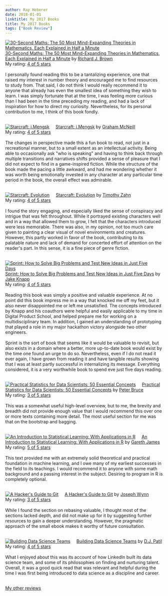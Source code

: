 ```yaml
---
author: Ray Heberer
date: 2018-01-01
linktitle: My 2017 Books
title: My 2017 Books
tags: ["Book Review"]
---
```


<a href="https://www.goodreads.com/book/show/35518316-30-second-maths" style="float: left; padding-right: 20px"><img border="0" alt="30-Second Maths: The 50 Most Mind-Expanding Theories in Mathematics, Each Explained in Half a Minute" src="https://images.gr-assets.com/books/1498472796m/35518316.jpg" /></a><a href="https://www.goodreads.com/book/show/35518316-30-second-maths">30-Second Maths: The 50 Most Mind-Expanding Theories in Mathematics, Each Explained in Half a Minute</a> by <a href="https://www.goodreads.com/author/show/6053503.Richard_J_Brown">Richard J. Brown</a><br/>
My rating: <a href="https://www.goodreads.com/review/show/2323498905">4 of 5 stars</a><br /><br />
I personally found reading this to be a tantalizing experience, one that raised my interest in number theory and encouraged me to find resources to study from. That said, I do not think I would really recommend it to anyone that already has even the smallest idea of something they wish to learn. I was simply fortunate that at the time, I was feeling more curious than I had been in the time preceding my reading, and had a lack of inspiration for how to direct my curiosity. Nevertheless, for its personal contribution to me, I think of this book fondly.
<br/><br/>

<a href="https://www.goodreads.com/book/show/7745056-starcraft" style="float: left; padding-right: 20px"><img border="0" alt="Starcraft: i.Mengsk" src="https://images.gr-assets.com/books/1394990932m/7745056.jpg" /></a><a href="https://www.goodreads.com/book/show/7745056-starcraft">Starcraft: i.Mengsk</a> by <a href="https://www.goodreads.com/author/show/17729.Graham_McNeill">Graham McNeill</a><br/>
My rating: <a href="https://www.goodreads.com/review/show/2323560923">4 of 5 stars</a><br /><br />
The changes in perspective made this a fun book to read, not just in a recreational manner, but to a small extent as an intellectual activity. Being able to occasionally ask "who is speaking" and having to think back through multiple transitions and narratives shifts provided a sense of pleasure that I did not expect to find in a game-inspired fiction. While the structure of the book made the pacing a little awkward, and had me wondering whether it was worth being emotionally invested in any character at any particular time period in the book, the overall effect was admirable.
<br/><br/>

<a href="https://www.goodreads.com/book/show/32939247-starcraft" style="float: left; padding-right: 20px"><img border="0" alt="Starcraft: Evolution" src="https://images.gr-assets.com/books/1478840237m/32939247.jpg" /></a><a href="https://www.goodreads.com/book/show/32939247-starcraft">Starcraft: Evolution</a> by <a href="https://www.goodreads.com/author/show/12479.Timothy_Zahn">Timothy Zahn</a><br/>
My rating: <a href="https://www.goodreads.com/review/show/2323560405">4 of 5 stars</a><br /><br />
I found the story engaging, and especially liked the sense of conspiracy and intrigue that was felt throughout. While it portrayed existing characters well and in a way that allowed them to grow, I felt that the characters introduced were less memorable. There was also, in my opinion, not too much care given to painting a clear visual of novel environments and creatures. However, this partly worked in favor of the book, contributing to its palatable nature and lack of demand for concerted effort of attention on the reader's part. In this sense, it is a fine piece of genre fiction.
<br/><br/>

<a href="https://www.goodreads.com/book/show/25814544-sprint" style="float: left; padding-right: 20px"><img border="0" alt="Sprint: How to Solve Big Problems and Test New Ideas in Just Five Days" src="https://images.gr-assets.com/books/1457284924m/25814544.jpg" /></a><a href="https://www.goodreads.com/book/show/25814544-sprint">Sprint: How to Solve Big Problems and Test New Ideas in Just Five Days</a> by <a href="https://www.goodreads.com/author/show/14080260.Jake_Knapp">Jake Knapp</a><br/>
My rating: <a href="https://www.goodreads.com/review/show/2359774553">4 of 5 stars</a><br /><br />
Reading this book was simply a positive and valuable experience. At no point did this book impress me in a way that knocked me off my feet, but it also never disappointed me or left me unsatisfied. The concepts introduced by Knapp and his coauthors were helpful and easily applicable to my time in Digital Product School, and helped prepare me for working on a multidisciplinary team. In addition, I gained an understanding of prototyping that played a role in my major hackathon victory alongside two other engineers.<br /><br />Sprint is the sort of book that seems like it would be valuable to revisit, but also exists in a domain where a better, more up-to-date book would exist by the time one found an urge to do so. Nevertheless, even if I do not read it ever again, I have grown from reading it and have tangible results showing that I was at least partly successful in internalizing its message. Everything considered, it is a very worthwhile book to spend eve just five days reading.
<br/><br/>

<a href="https://www.goodreads.com/book/show/28646693-practical-statistics-for-data-scientists" style="float: left; padding-right: 20px"><img border="0" alt="Practical Statistics for Data Scientists: 50 Essential Concepts" src="https://images.gr-assets.com/books/1495311419m/28646693.jpg" /></a><a href="https://www.goodreads.com/book/show/28646693-practical-statistics-for-data-scientists">Practical Statistics for Data Scientists: 50 Essential Concepts</a> by <a href="https://www.goodreads.com/author/show/186857.Peter_Bruce">Peter Bruce</a><br/>
My rating: <a href="https://www.goodreads.com/review/show/2323537038">3 of 5 stars</a><br /><br />
This was a somewhat useful high-level overview, but to me, the brevity and breadth did not provide enough value that I would recommend this over one or more texts containing more detail. The most useful section for me was that on the bootstrap and bagging.
<br/><br/>

<a href="https://www.goodreads.com/book/show/17397466-an-introduction-to-statistical-learning" style="float: left; padding-right: 20px"><img border="0" alt="An Introduction to Statistical Learning: With Applications in R" src="https://images.gr-assets.com/books/1385132472m/17397466.jpg" /></a><a href="https://www.goodreads.com/book/show/17397466-an-introduction-to-statistical-learning">An Introduction to Statistical Learning: With Applications in R</a> by <a href="https://www.goodreads.com/author/show/461456.Gareth_James">Gareth James</a><br/>
My rating: <a href="https://www.goodreads.com/review/show/2323534773">5 of 5 stars</a><br /><br />
This text provided me with an extremely solid theoretical and practical foundation in machine learning, and I owe many of my earliest successes in the field to its teachings. I would recommend it to anyone with some math background and a passing interest in the subject. Desiring to program in R is completely optional.
<br/><br/>

<a href="https://www.goodreads.com/book/show/34840939-a-hacker-s-guide-to-git" style="float: left; padding-right: 20px"><img border="0" alt="A Hacker's Guide to Git" src="https://images.gr-assets.com/books/1491941038m/34840939.jpg" /></a><a href="https://www.goodreads.com/book/show/34840939-a-hacker-s-guide-to-git">A Hacker's Guide to Git</a> by <a href="https://www.goodreads.com/author/show/14172847.Joseph_Wynn">Joseph Wynn</a><br/>
My rating: <a href="https://www.goodreads.com/review/show/2323537638">3 of 5 stars</a><br /><br />
While I found the section on rebasing valuable, I thought most of the sections lacked depth, and did not make up for it by suggesting further resources to gain a deeper understanding. However, the pragmatic approach of the small ebook makes it worthy of future consultation.
<br/><br/>

<a href="https://www.goodreads.com/book/show/12700492-building-data-science-teams" style="float: left; padding-right: 20px"><img border="0" alt="Building Data Science Teams" src="https://images.gr-assets.com/books/1354249859m/12700492.jpg" /></a><a href="https://www.goodreads.com/book/show/12700492-building-data-science-teams">Building Data Science Teams</a> by <a href="https://www.goodreads.com/author/show/5227216.D_J_Patil">D.J. Patil</a><br/>
My rating: <a href="https://www.goodreads.com/review/show/2323539211">4 of 5 stars</a><br /><br />
What I enjoyed about this was its account of how LinkedIn built its data science team, and some of its philosophies on finding and nurturing talent. Overall, it was a good quick read that was relevant and helpful during the time I was first being introduced to data science as a discipline and career.
<br/><br/>

<a href="http://www.rayheberer.ai/bookreviews/">My other reviews</a>
